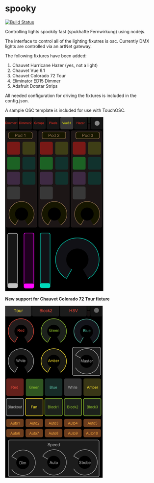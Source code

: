spooky
======

[![Build Status](http://ci.nebulous.company/api/v1/teams/main/pipelines/spooky/jobs/spooky-unit-tests/badge)](http://ci.nebulous.company/teams/main/pipelines/spooky)

Controlling lights spookily fast (spukhafte Fernwirkung) using nodejs.

The interface to control all of the lighting fixutres is osc. Currently DMX lights are controlled via an artNet gateway.

The following fixtures have been added:

1. Chauvet Hurricane Hazer (yes, not a light)
2. Chauvet Vue 6.1
3. Chauvet Colorado 72 Tour
3. Eliminator ED15 Dimmer
4. Adafruit Dotstar Strips

All needed configuration for driving the fixtures is included in the config.json.

A sample OSC template is included for use with TouchOSC.

![image](https://github.com/MarkKropf/spooky/raw/master/touchosc/spooky_touchosc.png)

**New support for Chauvet Colorado 72 Tour fixture**

![image](https://github.com/MarkKropf/spooky/raw/master/touchosc/colorado72.png)
